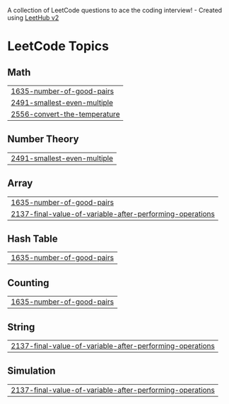 A collection of LeetCode questions to ace the coding interview! - Created using [LeetHub v2](https://github.com/arunbhardwaj/LeetHub-2.0)
<!---LeetCode Topics Start-->
# LeetCode Topics
## Math
|  |
| ------- |
| [1635-number-of-good-pairs](https://github.com/eyasumulugeta/LeetCode/tree/master/1635-number-of-good-pairs) |
| [2491-smallest-even-multiple](https://github.com/eyasumulugeta/LeetCode/tree/master/2491-smallest-even-multiple) |
| [2556-convert-the-temperature](https://github.com/eyasumulugeta/LeetCode/tree/master/2556-convert-the-temperature) |
## Number Theory
|  |
| ------- |
| [2491-smallest-even-multiple](https://github.com/eyasumulugeta/LeetCode/tree/master/2491-smallest-even-multiple) |
## Array
|  |
| ------- |
| [1635-number-of-good-pairs](https://github.com/eyasumulugeta/LeetCode/tree/master/1635-number-of-good-pairs) |
| [2137-final-value-of-variable-after-performing-operations](https://github.com/eyasumulugeta/LeetCode/tree/master/2137-final-value-of-variable-after-performing-operations) |
## Hash Table
|  |
| ------- |
| [1635-number-of-good-pairs](https://github.com/eyasumulugeta/LeetCode/tree/master/1635-number-of-good-pairs) |
## Counting
|  |
| ------- |
| [1635-number-of-good-pairs](https://github.com/eyasumulugeta/LeetCode/tree/master/1635-number-of-good-pairs) |
## String
|  |
| ------- |
| [2137-final-value-of-variable-after-performing-operations](https://github.com/eyasumulugeta/LeetCode/tree/master/2137-final-value-of-variable-after-performing-operations) |
## Simulation
|  |
| ------- |
| [2137-final-value-of-variable-after-performing-operations](https://github.com/eyasumulugeta/LeetCode/tree/master/2137-final-value-of-variable-after-performing-operations) |
<!---LeetCode Topics End-->